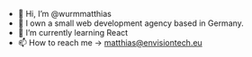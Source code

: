 - 👋 Hi, I’m @wurmmatthias
- 👀 I own a small web development agency based in Germany.
- 🌱 I’m currently learning React
- 📫 How to reach me -> matthias@envisiontech.eu
